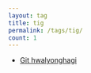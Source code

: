 ```yaml
---
layout: tag
title: tig
permalink: /tags/tig/
count: 1
---
```


- [Git hwalyonghagi](https://khbrst.github.io/dev/handy-git/)
